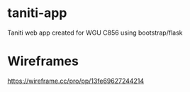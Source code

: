 # taniti-app
Taniti web app created for WGU C856 using bootstrap/flask

# Wireframes
https://wireframe.cc/pro/pp/13fe69627244214
